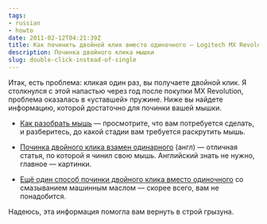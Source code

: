 ```yaml
---
tags:
- russian
- howto
date: 2011-02-12T04:21:39Z
title: Как починить двойной клик вместо одиночного – Logitech MX Revolution
description: Починка двойного клика мышки
slug: double-click-instead-of-single
---
```


Итак, есть проблема: кликая один раз, вы получаете двойной клик. Я столкнулся с этой напастью через год после покупки MX Revolution, проблема оказалась в «уставшей» пружине. Ниже вы найдете информацию, которой достаточно для починки вашей мышки.

* [Как разобрать мышь](http://www.potroshiteli.ru/Reviews/Peripheral/MXRevolution.html "Беспроводная мышь Logitech MX Revolution") — просмотрите, что вам потребуется сделать, и разберитесь, до какой стадии вам требуется раскрутить мышь.

* [Починка двойного клика взамен одинарного](https://www.overclockers.com/mouse-clicking-troubles-diy-repair/ "Mouse Clicking Troubles? DIY Repair | Overclockers") (англ) — отличная статья, по которой я чинил свою мышь. Английский знать не нужно, главное — картинки.

* [Ещё один способ починки двойного клика вместо одиночного](https://alladvice.ru/497 "Ремонт мыши") со смазыванием машинным маслом — скорее всего, вам не понадобится.

Надеюсь, эта информация помогла вам вернуть в строй грызуна.

<!--more-->
